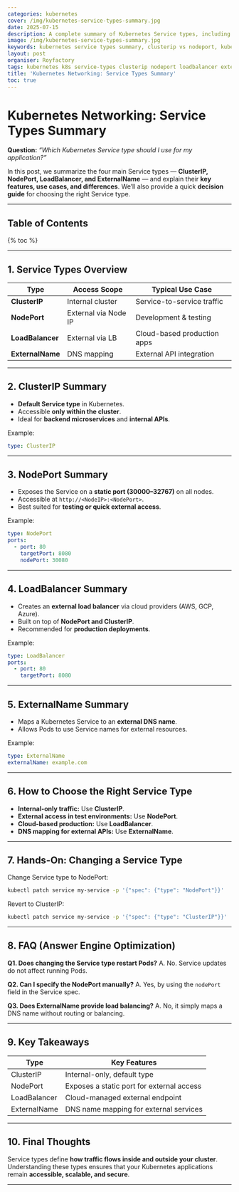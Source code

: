 ```yaml
---
categories: kubernetes
cover: /img/kubernetes-service-types-summary.jpg
date: 2025-07-15
description: A complete summary of Kubernetes Service types, including ClusterIP, NodePort, LoadBalancer, and ExternalName. Learn when to use each type with examples and best practices.
image: /img/kubernetes-service-types-summary.jpg
keywords: kubernetes service types summary, clusterip vs nodeport, kubernetes loadbalancer, externalname service, k8s networking
layout: post
organiser: Royfactory
tags: kubernetes k8s service-types clusterip nodeport loadbalancer externalname devops cloud-native
title: 'Kubernetes Networking: Service Types Summary'
toc: true
---
```


# Kubernetes Networking: Service Types Summary

**Question:** *“Which Kubernetes Service type should I use for my application?”*

In this post, we summarize the four main Service types — **ClusterIP, NodePort, LoadBalancer, and ExternalName** — and explain their **key features, use cases, and differences**. We’ll also provide a quick **decision guide** for choosing the right Service type.

---

## Table of Contents

{% toc %}

---

## 1. Service Types Overview

| Type          | Access Scope        | Typical Use Case            |
|---------------|---------------------|-----------------------------|
| **ClusterIP** | Internal cluster    | Service-to-service traffic  |
| **NodePort**  | External via Node IP| Development & testing       |
| **LoadBalancer** | External via LB  | Cloud-based production apps |
| **ExternalName** | DNS mapping      | External API integration    |

---

## 2. ClusterIP Summary

- **Default Service type** in Kubernetes.  
- Accessible **only within the cluster**.  
- Ideal for **backend microservices** and **internal APIs**.

Example:
```yaml
type: ClusterIP
````

---

## 3. NodePort Summary

* Exposes the Service on a **static port (30000–32767)** on all nodes.
* Accessible at `http://<NodeIP>:<NodePort>`.
* Best suited for **testing or quick external access**.

Example:

```yaml
type: NodePort
ports:
  - port: 80
    targetPort: 8080
    nodePort: 30080
```

---

## 4. LoadBalancer Summary

* Creates an **external load balancer** via cloud providers (AWS, GCP, Azure).
* Built on top of **NodePort and ClusterIP**.
* Recommended for **production deployments**.

Example:

```yaml
type: LoadBalancer
ports:
  - port: 80
    targetPort: 8080
```

---

## 5. ExternalName Summary

* Maps a Kubernetes Service to an **external DNS name**.
* Allows Pods to use Service names for external resources.

Example:

```yaml
type: ExternalName
externalName: example.com
```

---

## 6. How to Choose the Right Service Type

* **Internal-only traffic:** Use **ClusterIP**.
* **External access in test environments:** Use **NodePort**.
* **Cloud-based production:** Use **LoadBalancer**.
* **DNS mapping for external APIs:** Use **ExternalName**.

---

## 7. Hands-On: Changing a Service Type

Change Service type to NodePort:

```bash
kubectl patch service my-service -p '{"spec": {"type": "NodePort"}}'
```

Revert to ClusterIP:

```bash
kubectl patch service my-service -p '{"spec": {"type": "ClusterIP"}}'
```

---

## 8. FAQ (Answer Engine Optimization)

**Q1. Does changing the Service type restart Pods?**
A. No. Service updates do not affect running Pods.

**Q2. Can I specify the NodePort manually?**
A. Yes, by using the `nodePort` field in the Service spec.

**Q3. Does ExternalName provide load balancing?**
A. No, it simply maps a DNS name without routing or balancing.

---

## 9. Key Takeaways

| Type         | Key Features                              |
| ------------ | ----------------------------------------- |
| ClusterIP    | Internal-only, default type               |
| NodePort     | Exposes a static port for external access |
| LoadBalancer | Cloud-managed external endpoint           |
| ExternalName | DNS name mapping for external services    |

---

## 10. Final Thoughts

Service types define **how traffic flows inside and outside your cluster**.
Understanding these types ensures that your Kubernetes applications remain **accessible, scalable, and secure**.

---